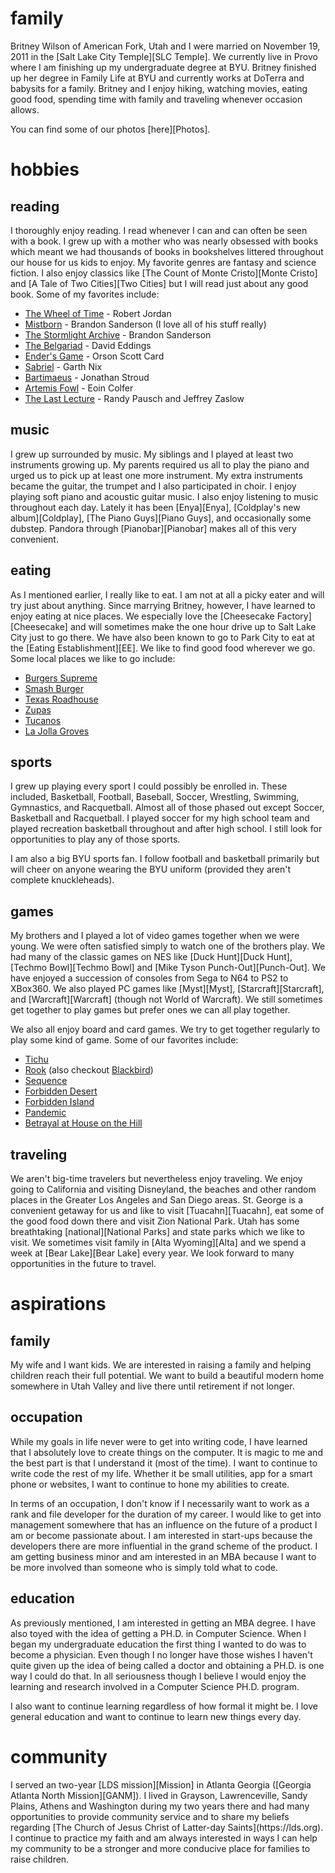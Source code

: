
<h1 id='about-family' class='about-header anchor'>family</h1>
Britney Wilson of American Fork, Utah and I were married on November 19, 2011 in
the [Salt Lake City Temple][SLC Temple]. We currently live
in Provo where I am finishing up my undergraduate degree at BYU. Britney
finished up her degree in Family Life at BYU and currently works at DoTerra and
babysits for a family. Britney and I enjoy hiking, watching movies, eating good
food, spending time with family and traveling whenever occasion allows. 

<p></p>
You can find some of our photos [here][Photos].

<h1 id='about-hobbies' class='about-header anchor'>hobbies</h1>

<h2 id='about-hobbies-reading' class='about-header'>reading</h2>
I thoroughly enjoy reading. I read whenever I can and can often be seen with a
book. I grew up with a mother who was nearly obsessed with books which meant we
had thousands of books in bookshelves littered throughout our house for us kids
to enjoy. My favorite genres are fantasy and science fiction. I also enjoy
classics like [The Count of Monte Cristo][Monte Cristo] and [A Tale of Two
Cities][Two Cities] but I will read just about any good book. Some of my
favorites include:

- [The Wheel of Time][TWoT] - Robert Jordan
- [Mistborn][Mistborn] - Brandon Sanderson (I love all of his stuff really)
- [The Stormlight Archive][SA] - Brandon Sanderson
- [The Belgariad][Belgariad] - David Eddings
- [Ender's Game][Ender] - Orson Scott Card
- [Sabriel][Sabriel] - Garth Nix
- [Bartimaeus][Bartimaeus] - Jonathan Stroud
- [Artemis Fowl][AF] - Eoin Colfer
- [The Last Lecture][Lecture] - Randy Pausch and Jeffrey Zaslow

<h2 id='about-hobbies-music' class='about-header anchor'>music</h2>
I grew up surrounded by music. My siblings and I played at least two instruments
growing up. My parents required us all to play the piano and urged us to pick up
at least one more instrument. My extra instruments became the guitar, the
trumpet and I also participated in choir. I enjoy playing soft piano and
acoustic guitar music. I also enjoy listening to music throughout each day.
Lately it has been [Enya][Enya], [Coldplay's new album][Coldplay], [The Piano
Guys][Piano Guys], and occasionally some dubstep. Pandora through
[Pianobar][Pianobar] makes all of this very convenient.

<h2 id='about-hobbies-eating' class='about-header anchor'>eating</h2>
As I mentioned earlier, I really like to eat. I am not at all a picky eater and
will try just about anything. Since marrying Britney, however, I have learned to
enjoy eating at nice places. We especially love the [Cheesecake
Factory][Cheesecake] and will sometimes make the one hour drive up to Salt Lake
City just to go there. We have also been known to go to Park City to eat at the
[Eating Establishment][EE]. We like to find good food wherever we go. Some local
places we like to go include:

- [Burgers Supreme][BS]
- [Smash Burger][SB]
- [Texas Roadhouse][TR]
- [Zupas][Zupas]
- [Tucanos][Tucanos]
- [La Jolla Groves][JG]

<h2 id='about-hobbies-sports' class='about-header anchor'>sports</h2>
I grew up playing every sport I could possibly be enrolled in. These included,
Basketball, Football, Baseball, Soccer, Wrestling, Swimming, Gymnastics, and
Racquetball. Almost all of those phased out except Soccer, Basketball and
Racquetball. I played soccer for my high school team and played recreation
basketball throughout and after high school. I still look for opportunities to
play any of those sports. 

I am also a big BYU sports fan. I follow football and basketball primarily but
will cheer on anyone wearing the BYU uniform (provided they aren't complete
knuckleheads).

<h2 id='about-hobbies-games' class='about-header anchor'>games</h2>
My brothers and I played a lot of video games together when we were young. We
were often satisfied simply to watch one of the brothers play. We had many of the
classic games on NES like [Duck Hunt][Duck Hunt], [Techmo Bowl][Techmo Bowl] and
[Mike Tyson Punch-Out][Punch-Out]. We have enjoyed a succession of consoles from
Sega to N64 to PS2 to XBox360. We also played PC games like [Myst][Myst],
[Starcraft][Starcraft], and [Warcraft][Warcraft] (though not World of Warcraft).
We still sometimes get together to play games but prefer ones we can all play
together. 

We also all enjoy board and card games. We try to get together regularly to play
some kind of game. Some of our favorites include:

- [Tichu][Tichu]
- [Rook][Rook] (also checkout [Blackbird][Blackbird])
- [Sequence][Sequence]
- [Forbidden Desert][Forbidden Desert]
- [Forbidden Island][Forbidden Island]
- [Pandemic][Pandemic]
- [Betrayal at House on the Hill][Betrayal]

<h2 id='about-hobbies-traveling' class='about-header anchor'>traveling</h2>
We aren't big-time travelers but nevertheless enjoy traveling. We enjoy going to
California and visiting Disneyland, the beaches and other random places in the
Greater Los Angeles and San Diego areas. St. George is a convenient getaway for
us and like to visit [Tuacahn][Tuacahn], eat some of the good food down there
and visit Zion National Park. Utah has some breathtaking [national][National
Parks] and state parks which we like to visit. We sometimes visit family in
[Alta Wyoming][Alta] and we spend a week at [Bear Lake][Bear Lake] every year.
We look forward to many opportunities in the future to travel.

<h1 id='about-aspirations' class='about-header anchor'>aspirations</h1>

<h2 id='about-aspirations-family' class='about-header anchor'>family</h2>
My wife and I want kids. We are interested in raising a family and helping
children reach their full potential. We want to build a beautiful modern home
somewhere in Utah Valley and live there until retirement if not longer.

<h2 id='about-aspirations-occupation' class='about-header anchor'>occupation</h2>
While my goals in life never were to get into writing code, I have learned that
I absolutely love to create things on the computer. It is magic to me and the
best part is that I understand it (most of the time). I want to continue to
write code the rest of my life. Whether it be small utilities, app for a smart
phone or websites, I want to continue to hone my abilities to create. 

In terms of an occupation, I don't know if I necessarily want to work as a rank
and file developer for the duration of my career. I would like to get into
management somewhere that has an influence on the future of a product I am or
become passionate about. I am interested in start-ups because the developers
there are more influential in the grand scheme of the product. I am getting
business minor and am interested in an MBA because I want to be more involved
than someone who is simply told what to code.

<h2 id='about-aspirations-education' class='about-header anchor'>education</h2>
As previously mentioned, I am interested in getting an MBA degree. I have also
toyed with the idea of getting a PH.D. in Computer Science. When I began my
undergraduate education the first thing I wanted to do was to become a
physician. Even though I no longer have those wishes I haven't quite given up
the idea of being called a doctor and obtaining a PH.D. is one way I could do
that.  In all seriousness though I believe I would enjoy the learning and
research involved in a Computer Science PH.D. program.

I also want to continue learning regardless of how formal it might be. I love
general education and want to continue to learn new things every day. 

<h1 id='about-community' class='about-header anchor'>community</h1>
I served an two-year [LDS mission][Mission] in Atlanta Georgia ([Georgia Atlanta
North Mission][GANM]). I lived in Grayson, Lawrenceville, Sandy Plains, Athens
and Washington during my two years there and had many opportunities to provide
community service and to share my beliefs regarding [The Church of Jesus Christ
of Latter-day Saints](https://lds.org). I continue to practice my faith and am
always interested in ways I can help my community to be a stronger and more
conducive place for families to raise children.

[Photos]: http://reedcwilsonresume.blogspot.com/
[SLC Temple]: http://www.ldschurchtemples.com/
[Monte Cristo]: http://www.amazon.com/Count-Monte-Cristo-Penguin-Classics/dp/0140449264
[Two Cities]: http://www.amazon.com/Tale-Cities-Dover-Thrift-Editions/dp/0486406512
[TWoT]: http://www.dragonmount.com/Books/index.php
[Mistborn]: http://brandonsanderson.com/books/mistborn/
[SA]: http://brandonsanderson.com/books/the-stormlight-archive/
[Belgariad]: http://davideddings.wikia.com/wiki/The_Belgariad
[Ender]: http://www.amazon.com/Enders-Game-The-Ender-Quintet/dp/0812550706
[Sabriel]: http://oldkingdom.com.au/sabriel.html
[Bartimaeus]: http://www.bartimaeusbooks.com/
[AF]: http://www.artemisfowl.com/
[Lecture]: http://www.cmu.edu/randyslecture/
[Enya]: http://www.enya.com/
[Coldplay]: http://www.coldplay.com/
[Piano Guys]: http://thepianoguys.com/
[Pianobar]: http://lifehacker.com/5713551/pianobar-is-a-flash-free-pandora-player-inside-your-terminal
[Cheesecake]: http://locations.thecheesecakefactory.com/ut/Salt%20Lake%20City-157.html/
[EE]: http://www.theeatingestablishment.net/
[BS]: http://burgerssupreme.com/
[SB]: http://locations.smashburger.com/us/ut/orem/1057?q=orem+utah&loc=Orem%2C+UT&t=
[TR]: http://www.texasroadhouse.com/restaurant-locations/utah/orem
[Zupas]: http://cafezupas.com/
[Tucanos]: https://www.tucanos.com/
[JG]: http://lajollagroves.com/
[Duck Hunt]: http://nintendo.wikia.com/wiki/Duck_Hunt
[Techmo Bowl]: http://tecmobowl.org/playtecmo2014
[Punch-Out]: http://punchout.wikia.com/wiki/Mike_Tyson
[Myst]: http://cyan.com/games/myst/
[Starcraft]: http://us.blizzard.com/en-us/games/hots/landing/
[Warcraft]: http://us.blizzard.com/en-us/games/war3/
[Tichu]: http://en.wikipedia.org/wiki/Tichu
[Rook]: http://en.wikipedia.org/wiki/Rook_(card_game)
[Blackbird]: http://blackbird.donwilson.net/
[Sequence]: http://en.wikipedia.org/wiki/Sequence_(game)
[Forbidden Desert]: http://www.amazon.com/Gamewright-415-Forbidden-Desert-Board/dp/B00B4ECHJI
[Forbidden Island]: http://www.amazon.com/Gamewright-317-Forbidden-Island/dp/B003D7F4YY
[Pandemic]: http://www.amazon.com/Z-Man-Games-ZMG-71100-Pandemic/dp/B00A2HD40E
[Betrayal]: http://www.amazon.com/Betrayal-At-House-The-Hill/dp/B003HC9734
[National Parks]: http://www.utah.com/nationalparks/
[Mission]: http://www.mission.net/en/main_missionfaq.html
[GANM]: http://missionhome.com/?missions=georgia-atlanta-north-mission
[Tuacahn]: https://www.tuacahn.org/Online/default.asp
[Alta]: http://www.tripadvisor.com/Tourism-g30354-Alta_Wyoming-Vacations.html
[Bear Lake]: http://www.idealbeachresort.com/
